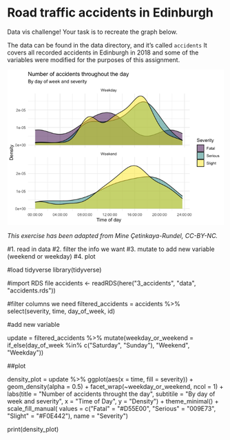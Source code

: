 # Road traffic accidents in Edinburgh

Data vis challenge! Your task is to recreate the graph below.

The data can be found in the data directory, and it’s called `accidents` It covers all recorded accidents in Edinburgh in 2018 and some of the variables were modified for the purposes of this assignment. 

![Road traffic accidents in Edinburgh](./edi-accidents-1.png "Road traffic accidents in Edinburgh")

<cite>
    This exercise has been adapted from Mine Çetinkaya-Rundel, CC-BY-NC.
</cite>

#1. read in data
#2. filter the info we want
#3. mutate to add new variable (weekend or weekday)
#4. plot

#load tidyverse
library(tidyverse)

#import RDS file
accidents <- readRDS(here("3_accidents", "data", "accidents.rds"))

#filter columns we need
filtered_accidents = accidents %>% 
  select(severity, time, day_of_week, id)

#add new variable 
 
 update = filtered_accidents %>% 
    mutate(weekday_or_weekend = if_else(day_of_week %in% c("Saturday", "Sunday"), "Weekend", "Weekday"))
    
##plot

density_plot = update %>% 
    ggplot(aes(x = time, fill = severity)) +
    geom_density(alpha = 0.5) +
    facet_wrap(~weekday_or_weekend, ncol = 1) +
    labs(title = "Number of accidents throught the day",
         subtitile = "By day of week and severity",
         x = "Time of Day",
         y = "Density") +
         theme_minimal() +
         scale_fill_manual(
         values = c("Fatal" = "#D55E00", "Serious" = "009E73", "Slight" = "#F0E442"),
         name = "Severity")
      

print(density_plot)


